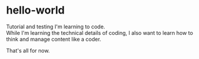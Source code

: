 # hello-world
Tutorial and testing
I'm learning to code.  
While I'm learning the technical details of coding, I also want to learn how to think and manage content like a coder.

That's all for now.
